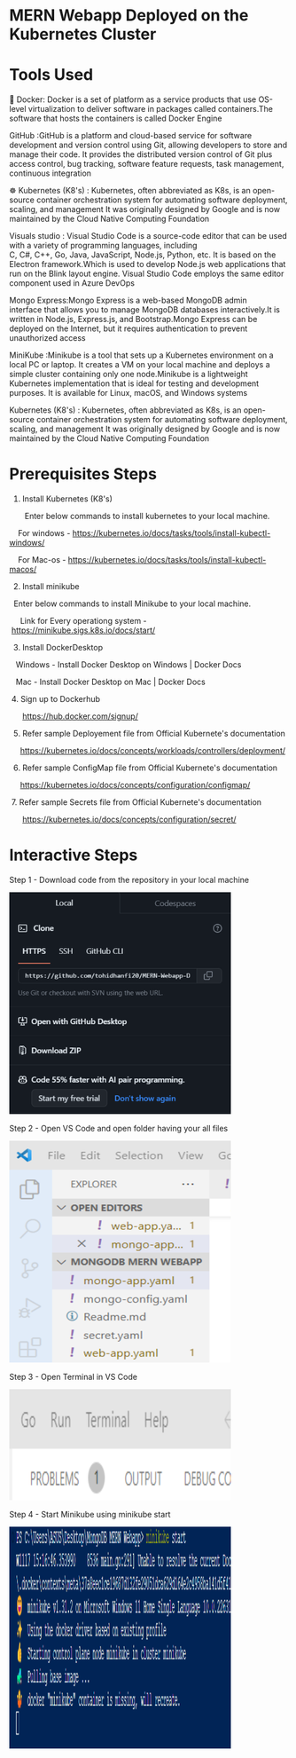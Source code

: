 # MERN Webapp Deployed on the Kubernetes Cluster

# Tools Used
🐳 Docker: Docker is a set of platform as a service products that use OS-level virtualization to deliver software in packages called containers.The software that hosts the containers is called Docker Engine

GitHub :GitHub is a platform and cloud-based service for software development and version control using Git, allowing developers to store and manage their code. It provides the distributed version control of Git plus access control, bug tracking, software feature requests, task management, continuous integration

☸️ Kubernetes (K8's) : Kubernetes, often abbreviated as K8s, is an open-source container orchestration system for automating software deployment, scaling, and management It was originally designed by Google and is now maintained by the Cloud Native Computing Foundation

Visuals studio : Visual Studio Code is a source-code editor that can be used with a variety of programming languages, including C, C#, C++, Go, Java, JavaScript, Node.js, Python, etc. It is based on the Electron framework.Which is used to develop Node.js web applications that run on the Blink layout engine. Visual Studio Code employs the same editor component used in Azure DevOps

Mongo Express:Mongo Express is a web-based MongoDB admin interface that allows you to manage MongoDB databases interactively.It is written in Node.js, Express.js, and Bootstrap.Mongo Express can be deployed on the Internet, but it requires authentication to prevent unauthorized access

MiniKube :Minikube is a tool that sets up a Kubernetes environment on a local PC or laptop. It creates a VM on your local machine and deploys a simple cluster containing only one node.Minikube is a lightweight Kubernetes implementation that is ideal for testing and development purposes. It is available for Linux, macOS, and Windows systems

Kubernetes (K8's) : Kubernetes, often abbreviated as K8s, is an open-source container orchestration system for automating software deployment, scaling, and management It was originally designed by Google and is now maintained by the Cloud Native Computing Foundation


# Prerequisites Steps

1. Install Kubernetes (K8's)

     Enter below commands to install kubernetes to your local machine.

        For windows - https://kubernetes.io/docs/tasks/tools/install-kubectl-windows/

        For Mac-os - https://kubernetes.io/docs/tasks/tools/install-kubectl-macos/

2. Install minikube

     Enter below commands to install Minikube to your local machine.

        Link for Every operationg system - https://minikube.sigs.k8s.io/docs/start/

3. Install DockerDesktop

        Windows - Install Docker Desktop on Windows | Docker Docs

        Mac - Install Docker Desktop on Mac | Docker Docs

 4. Sign up to Dockerhub

        https://hub.docker.com/signup/
 

 5. Refer sample Deployement file from Official Kubernete's documentation

       https://kubernetes.io/docs/concepts/workloads/controllers/deployment/

6. Refer sample ConfigMap file from Official Kubernete's documentation

       https://kubernetes.io/docs/concepts/configuration/configmap/

 7. Refer sample Secrets file from Official Kubernete's documentation

       https://kubernetes.io/docs/concepts/configuration/secret/     


       
# Interactive Steps

   Step 1 - Download code from the repository in your local machine

   <img width="400" height="400" src=https://github.com/tohidhanfi20/MERN-Webapp-Deployed-on-the-Kubernetes-Cluster/blob/main/Screenshots/Download%20in%20local.png>
   
   Step 2 - Open VS Code and open folder having your all files

   <img width="400" height="400" src=https://github.com/tohidhanfi20/MERN-Webapp-Deployed-on-the-Kubernetes-Cluster/blob/main/Screenshots/Screenshot%202023-11-17%20145423.png>

   Step 3 - Open Terminal in VS Code

   <img width="400" height="200" src=https://github.com/tohidhanfi20/MERN-Webapp-Deployed-on-the-Kubernetes-Cluster/blob/main/Screenshots/Screenshot%202023-11-17%20165956.png>

   Step 4 - Start Minikube using minikube start

   <img width="400" height="400" src=https://github.com/tohidhanfi20/MERN-Webapp-Deployed-on-the-Kubernetes-Cluster/blob/main/Screenshots/minikube%20start.png>


     

    
